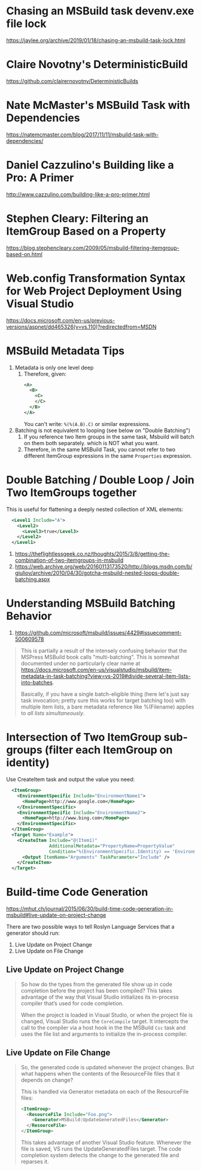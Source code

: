 # Chasing an MSBuild task devenv.exe file lock
https://jaylee.org/archive/2019/01/18/chasing-an-msbuild-task-lock.html

# Claire Novotny's DeterministicBuild

https://github.com/clairernovotny/DeterministicBuilds

# Nate McMaster's MSBuild Task with Dependencies

https://natemcmaster.com/blog/2017/11/11/msbuild-task-with-dependencies/

# Daniel Cazzulino's Building like a Pro: A Primer

http://www.cazzulino.com/building-like-a-pro-primer.html

# Stephen Cleary: Filtering an ItemGroup Based on a Property

https://blog.stephencleary.com/2009/05/msbuild-filtering-itemgroup-based-on.html

# Web.config Transformation Syntax for Web Project Deployment Using Visual Studio
https://docs.microsoft.com/en-us/previous-versions/aspnet/dd465326(v=vs.110)?redirectedfrom=MSDN

# MSBuild Metadata Tips

1. Metadata is only one level deep
    1. Therefore, given:
        ```xml
        <A>
          <B>
            <C>
            </C>
          </B>
        </A>
        ```
        You can't write: `%(%(A.B).C)` or similar expressions.
2. Batching is not equivalent to looping (see below on "Double Batching")
   1. If you reference two Item groups in the same task, Msbuild will batch on them both separately. which is NOT what you want.
   2. Therefore, in the same MSBuild Task, you cannot refer to two different ItemGroup expressions in the same `Properties` expression.

# Double Batching / Double Loop / Join Two ItemGroups together
This is useful for flattening a deeply nested collection of XML elements:
```xml
  <Level1 Include="A">
    <Level2>
      <Level3>true</Level3>
    </Level2>
  </Level1>
```

1. https://theflightlessgeek.co.nz/thoughts/2015/3/8/getting-the-combination-of-two-itemgroups-in-msbuild
2. https://web.archive.org/web/20160113173520/http://blogs.msdn.com/b/giuliov/archive/2010/04/30/gotcha-msbuild-nested-loops-double-batching.aspx

# Understanding MSBuild Batching Behavior

1. https://github.com/microsoft/msbuild/issues/4429#issuecomment-500609578

> This is partially a result of the intensely confusing behavior that the MSPress MSBuild book calls "multi-batching". This is somewhat documented under no particularly clear name at https://docs.microsoft.com/en-us/visualstudio/msbuild/item-metadata-in-task-batching?view=vs-2019#divide-several-item-lists-into-batches.
> 
> Basically, if you have a single batch-eligible thing (here let's just say task invocation; pretty sure this works for target batching too) with multiple item lists, a bare metadata reference like %(Filename) applies to _all lists simultaneously_.

# Intersection of Two ItemGroup sub-groups (filter each ItemGroup on identity)
Use CreateItem task and output the value you need:

```xml
  <ItemGroup>
    <EnvironmentSpecific Include="EnvironmentName1">
      <HomePage>http://www.google.com</HomePage>
    </EnvironmentSpecific>
    <EnvironmentSpecific Include="EnvironmentName2">
      <HomePage>http://www.bing.com</HomePage>
    </EnvironmentSpecific>
  </ItemGroup>
  <Target Name="Example">
    <CreateItem Include="@(Item1)" 
                AdditionalMetadata="PropertyName=PropertyValue" 
                Condition="%(EnvironmentSpecific.Identity) == 'EnvironmentName1'">
      <Output ItemName="Arguments" TaskParameter="Include" />
    </CreateItem>
  </Target>
```

# Build-time Code Generation

https://mhut.ch/journal/2015/06/30/build-time-code-generation-in-msbuild#live-update-on-project-change

There are two possible ways to tell Roslyn Language Services that a generator should run:

1. Live Update on Project Change
2. Live Update on File Change

## Live Update on Project Change
> So how do the types from the generated file show up in code completion before the project has been compiled? This takes advantage of the way that Visual Studio initializes its in-process compiler that’s used for code completion.
> 
> When the project is loaded in Visual Studio, or when the project file is changed, Visual Studio runs the `CoreCompile` target. It intercepts the call to the compiler via a host hook in the the MSBuild `Csc` task and uses the file list and arguments to initialize the in-process compiler.

## Live Update on File Change

> So, the generated code is updated whenever the project changes. But what happens when the contents of the ResourceFile files that it depends on change?
> 
> This is handled via Generator metadata on each of the ResourceFile files:
> 
> ```xml
> <ItemGroup>
>   <ResourceFile Include="Foo.png">
>     <Generator>MSBuild:UpdateGeneratedFiles</Generator>
>   </ResourceFile>
> </ItemGroup>
> ```
> 
> This takes advantage of another Visual Studio feature. Whenever the file is saved, VS runs the UpdateGeneratedFiles target. The code completion system detects the change to the generated file and reparses it.
